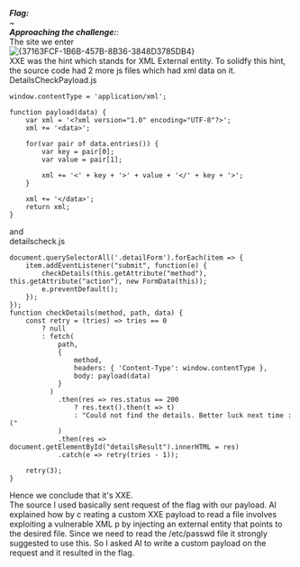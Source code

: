***Flag:***
<br>
~
<br>
***Approaching the challenge:***: <br>
The site we enter <br>
![{37163FCF-1B6B-457B-8B36-3848D3785DB4}](https://github.com/user-attachments/assets/616a10e3-689e-4ac6-9b7e-03d157cab049)
<br>
XXE was the hint which stands for XML External entity. To solidfy this hint, the source code had 2 more js files which had xml data on it. <br>
DetailsCheckPayload.js
```
window.contentType = 'application/xml';

function payload(data) {
    var xml = '<?xml version="1.0" encoding="UTF-8"?>';
    xml += '<data>';

    for(var pair of data.entries()) {
        var key = pair[0];
        var value = pair[1];

        xml += '<' + key + '>' + value + '</' + key + '>';
    }

    xml += '</data>';
    return xml;
}
```
and 
<br> detailscheck.js
```
document.querySelectorAll('.detailForm').forEach(item => {
    item.addEventListener("submit", function(e) {
        checkDetails(this.getAttribute("method"), this.getAttribute("action"), new FormData(this));
        e.preventDefault();
    });
});
function checkDetails(method, path, data) {
    const retry = (tries) => tries == 0
        ? null
        : fetch(
            path,
            {
                method,
                headers: { 'Content-Type': window.contentType },
                body: payload(data)
            }
          )
            .then(res => res.status == 200
                ? res.text().then(t => t)
                : "Could not find the details. Better luck next time :("
            )
            .then(res => document.getElementById("detailsResult").innerHTML = res)
            .catch(e => retry(tries - 1));

    retry(3);
}
```
Hence we conclude that it's XXE. <br>
The source I used basically sent request of the flag with our payload. AI explained how by c reating a custom XXE payload to read a file involves exploiting a vulnerable XML p by injecting an external entity that points to the desired file. Since we need to read the /etc/passwd file it strongly suggested to use this. So I asked AI to write a custom payload on the request and it resulted in the flag.
